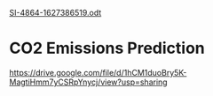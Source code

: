 [SI-4864-1627386519.odt](https://github.com/smartinternz02/SI-GuidedProject-4864-1627386483/files/6940621/SI-4864-1627386519.odt)
# CO2 Emissions Prediction
https://drive.google.com/file/d/1hCM1duoBry5K-MagtiHmm7yCSRpYnycj/view?usp=sharing
